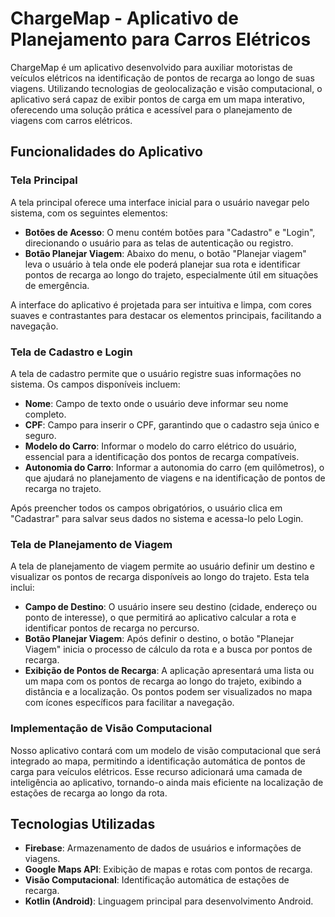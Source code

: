 # ChargeMap - Aplicativo de Planejamento para Carros Elétricos

ChargeMap é um aplicativo desenvolvido para auxiliar motoristas de veículos elétricos na identificação de pontos de recarga ao longo de suas viagens. Utilizando tecnologias de geolocalização e visão computacional, o aplicativo será capaz de exibir pontos de carga em um mapa interativo, oferecendo uma solução prática e acessível para o planejamento de viagens com carros elétricos.

## Funcionalidades do Aplicativo

### Tela Principal
A tela principal oferece uma interface inicial para o usuário navegar pelo sistema, com os seguintes elementos:
- **Botões de Acesso**: O menu contém botões para "Cadastro" e "Login", direcionando o usuário para as telas de autenticação ou registro.
- **Botão Planejar Viagem**: Abaixo do menu, o botão "Planejar viagem" leva o usuário à tela onde ele poderá planejar sua rota e identificar pontos de recarga ao longo do trajeto, especialmente útil em situações de emergência.

A interface do aplicativo é projetada para ser intuitiva e limpa, com cores suaves e contrastantes para destacar os elementos principais, facilitando a navegação.

### Tela de Cadastro e Login
A tela de cadastro permite que o usuário registre suas informações no sistema. Os campos disponíveis incluem:
- **Nome**: Campo de texto onde o usuário deve informar seu nome completo.
- **CPF**: Campo para inserir o CPF, garantindo que o cadastro seja único e seguro.
- **Modelo do Carro**: Informar o modelo do carro elétrico do usuário, essencial para a identificação dos pontos de recarga compatíveis.
- **Autonomia do Carro**: Informar a autonomia do carro (em quilômetros), o que ajudará no planejamento de viagens e na identificação de pontos de recarga no trajeto.

Após preencher todos os campos obrigatórios, o usuário clica em "Cadastrar" para salvar seus dados no sistema e acessa-lo pelo Login.

### Tela de Planejamento de Viagem
A tela de planejamento de viagem permite ao usuário definir um destino e visualizar os pontos de recarga disponíveis ao longo do trajeto. Esta tela inclui:
- **Campo de Destino**: O usuário insere seu destino (cidade, endereço ou ponto de interesse), o que permitirá ao aplicativo calcular a rota e identificar pontos de recarga no percurso.
- **Botão Planejar Viagem**: Após definir o destino, o botão "Planejar Viagem" inicia o processo de cálculo da rota e a busca por pontos de recarga.
- **Exibição de Pontos de Recarga**: A aplicação apresentará uma lista ou um mapa com os pontos de recarga ao longo do trajeto, exibindo a distância e a localização. Os pontos podem ser visualizados no mapa com ícones específicos para facilitar a navegação.

### Implementação de Visão Computacional
Nosso aplicativo contará com um modelo de visão computacional que será integrado ao mapa, permitindo a identificação automática de pontos de carga para veículos elétricos. Esse recurso adicionará uma camada de inteligência ao aplicativo, tornando-o ainda mais eficiente na localização de estações de recarga ao longo da rota.

## Tecnologias Utilizadas
- **Firebase**: Armazenamento de dados de usuários e informações de viagens.
- **Google Maps API**: Exibição de mapas e rotas com pontos de recarga.
- **Visão Computacional**: Identificação automática de estações de recarga.
- **Kotlin (Android)**: Linguagem principal para desenvolvimento Android.


